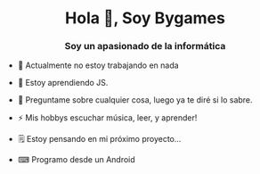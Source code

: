<h1 align = "center"> Hola 👋, Soy Bygames </h1>
<h3 align = "center"> Soy un apasionado de la informática </h3>

- 🔭 Actualmente no estoy trabajando en nada

- 🌱 Estoy aprendiendo JS.

- 💬 Preguntame sobre cualquier cosa, luego ya te diré si lo sabre.

- ⚡ Mis hobbys escuchar música, leer, y aprender!

- 🗒 Estoy pensando en mi próximo proyecto...

- ⌨ Programo desde un Android
